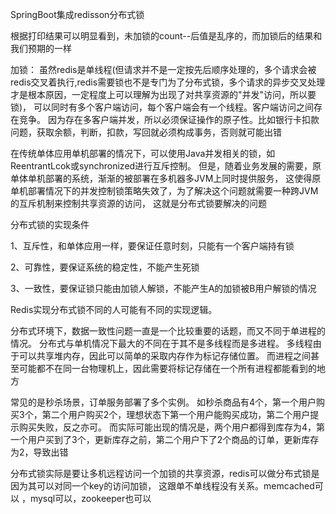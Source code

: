 SpringBoot集成redisson分布式锁

根据打印结果可以明显看到，未加锁的count--后值是乱序的，而加锁后的结果和我们预期的一样

加锁：
虽然redis是单线程(但请求并不是一定按先后顺序处理的，多个请求会被redis交叉着执行,redis需要锁也不是专门为了分布式锁，多个请求的异步交叉处理才是根本原因，一定程度上可以理解为出现了对共享资源的"并发"访问，所以要锁)，
可以同时有多个客户端访问，每个客户端会有一个线程。客户端访问之间存在竞争。
因为存在多客户端并发，所以必须保证操作的原子性。比如银行卡扣款问题，获取余额，判断，扣款，写回就必须构成事务，否则就可能出错

在传统单体应用单机部署的情况下，可以使用Java并发相关的锁，如ReentrantLcok或synchronized进行互斥控制。
但是，随着业务发展的需要，原单体单机部署的系统，渐渐的被部署在多机器多JVM上同时提供服务，
这使得原单机部署情况下的并发控制锁策略失效了，为了解决这个问题就需要一种跨JVM的互斥机制来控制共享资源的访问，
这就是分布式锁要解决的问题

分布式锁的实现条件

1、互斥性，和单体应用一样，要保证任意时刻，只能有一个客户端持有锁

2、可靠性，要保证系统的稳定性，不能产生死锁

3、一致性，要保证锁只能由加锁人解锁，不能产生A的加锁被B用户解锁的情况

Redis实现分布式锁不同的人可能有不同的实现逻辑。

分布式环境下，数据一致性问题一直是一个比较重要的话题，而又不同于单进程的情况。
分布式与单机情况下最大的不同在于其不是多线程而是多进程。
多线程由于可以共享堆内存，因此可以简单的采取内存作为标记存储位置。
而进程之间甚至可能都不在同一台物理机上，因此需要将标记存储在一个所有进程都能看到的地方


常见的是秒杀场景，订单服务部署了多个实例。
如秒杀商品有4个，第一个用户购买3个，第二个用户购买2个，理想状态下第一个用户能购买成功，第二个用户提示购买失败，反之亦可。
而实际可能出现的情况是，两个用户都得到库存为4，第一个用户买到了3个，更新库存之前，第二个用户下了2个商品的订单，更新库存为2，导致出错



分布式锁实际是要让多机远程访问一个加锁的共享资源，redis可以做分布式锁是因为其可以对同一个key的访问加锁，
这跟单不单线程没有关系。memcached可以 ，mysql可以，zookeeper也可以